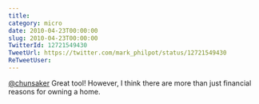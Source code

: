 ```yaml
---
title: 
category: micro
date: 2010-04-23T00:00:00
slug: 2010-04-23T00:00:00
TwitterId: 12721549430
TweetUrl: https://twitter.com/mark_philpot/status/12721549430
ReTweetUser: 
---
```


[@chunsaker](https://twitter.com/chunsaker) Great tool! However, I think there are more than just financial reasons for owning a home.